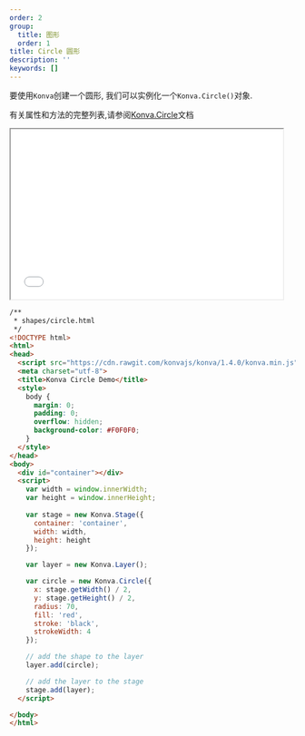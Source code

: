 ```yaml
---
order: 2
group:
  title: 图形
  order: 1
title: Circle 圆形
description: ''
keywords: []
---
```


要使用`Konva`创建一个圆形, 我们可以实例化一个`Konva.Circle()`对象.  

有关属性和方法的完整列表,请参阅[Konva.Circle](https://konvajs.github.io/api/Konva.Circle.html)文档

<iframe src="/downloads/code/shapes/Circle.html" style="width: 50vw;height:300px;"></iframe>

```html
/**
 * shapes/circle.html
 */
<!DOCTYPE html>
<html>
<head>
  <script src="https://cdn.rawgit.com/konvajs/konva/1.4.0/konva.min.js"></script>
  <meta charset="utf-8">
  <title>Konva Circle Demo</title>
  <style>
    body {
      margin: 0;
      padding: 0;
      overflow: hidden;
      background-color: #F0F0F0;
    }
  </style>
</head>
<body>
  <div id="container"></div>
  <script>
    var width = window.innerWidth;
    var height = window.innerHeight;
    
    var stage = new Konva.Stage({
      container: 'container',
      width: width,
      height: height
    });

    var layer = new Konva.Layer();

    var circle = new Konva.Circle({
      x: stage.getWidth() / 2,
      y: stage.getHeight() / 2,
      radius: 70,
      fill: 'red',
      stroke: 'black',
      strokeWidth: 4
    });

    // add the shape to the layer
    layer.add(circle);

    // add the layer to the stage
    stage.add(layer);
  </script>

</body>
</html>
```